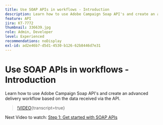 ```yaml
---
title: Use SOAP APIs in workflows - Introduction
description: Learn how to use Adobe Campaign Soap API's and create an advanced delivery workflow based on the data received via the API.
feature: API
jira: KT-7772
thumbnail: 336639.jpg
role: Admin, Developer
level: Experienced
recommendations: noDisplay
exl-id: ad2e46b7-d5d1-4530-b126-62b8446d7e31
---
```

# Use SOAP APIs in workflows - Introduction

Learn how to use Adobe Campaign Soap API's and create an advanced delivery workflow based on the data received via the API.

>[!VIDEO](https://video.tv.adobe.com/v/336639?quality=12&learn=on){transcript=true}

Next Video to watch: [Step 1: Get started with SOAP APIs](/help/tutorial-use-soap-apis/get-started-with-soap-apis.md)
